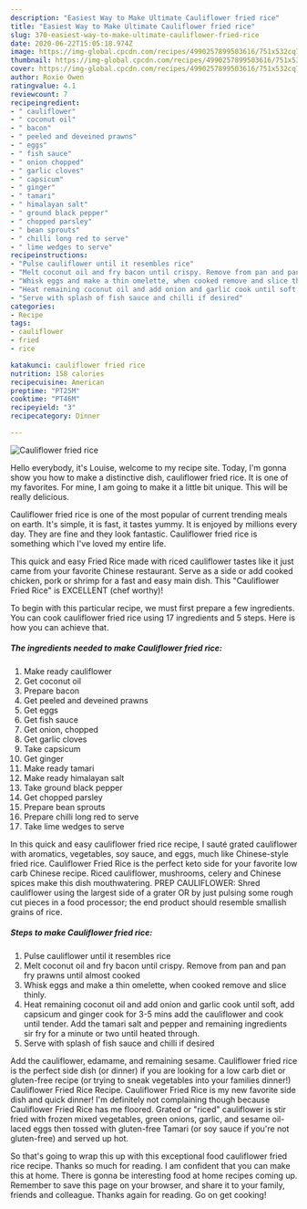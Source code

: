 ```yaml
---
description: "Easiest Way to Make Ultimate Cauliflower fried rice"
title: "Easiest Way to Make Ultimate Cauliflower fried rice"
slug: 370-easiest-way-to-make-ultimate-cauliflower-fried-rice
date: 2020-06-22T15:05:18.974Z
image: https://img-global.cpcdn.com/recipes/4990257899503616/751x532cq70/cauliflower-fried-rice-recipe-main-photo.jpg
thumbnail: https://img-global.cpcdn.com/recipes/4990257899503616/751x532cq70/cauliflower-fried-rice-recipe-main-photo.jpg
cover: https://img-global.cpcdn.com/recipes/4990257899503616/751x532cq70/cauliflower-fried-rice-recipe-main-photo.jpg
author: Roxie Owen
ratingvalue: 4.1
reviewcount: 7
recipeingredient:
- " cauliflower"
- " coconut oil"
- " bacon"
- " peeled and deveined prawns"
- " eggs"
- " fish sauce"
- " onion chopped"
- " garlic cloves"
- " capsicum"
- " ginger"
- " tamari"
- " himalayan salt"
- " ground black pepper"
- " chopped parsley"
- " bean sprouts"
- " chilli long red to serve"
- " lime wedges to serve"
recipeinstructions:
- "Pulse cauliflower until it resembles rice"
- "Melt coconut oil and fry bacon until crispy. Remove from pan and pan fry prawns until almost cooked"
- "Whisk eggs and make a thin omelette, when cooked remove and slice thinly."
- "Heat remaining coconut oil and add onion and garlic cook until soft, add capsicum and ginger cook for 3-5 mins add the cauliflower and cook until tender.  Add the tamari salt and pepper and remaining ingredients sir fry for a minute or two until heated through."
- "Serve with splash of fish sauce and chilli if desired"
categories:
- Recipe
tags:
- cauliflower
- fried
- rice

katakunci: cauliflower fried rice 
nutrition: 158 calories
recipecuisine: American
preptime: "PT25M"
cooktime: "PT46M"
recipeyield: "3"
recipecategory: Dinner

---
```



![Cauliflower fried rice](https://img-global.cpcdn.com/recipes/4990257899503616/751x532cq70/cauliflower-fried-rice-recipe-main-photo.jpg)

Hello everybody, it's Louise, welcome to my recipe site. Today, I'm gonna show you how to make a distinctive dish, cauliflower fried rice. It is one of my favorites. For mine, I am going to make it a little bit unique. This will be really delicious.

Cauliflower fried rice is one of the most popular of current trending meals on earth. It's simple, it is fast, it tastes yummy. It is enjoyed by millions every day. They are fine and they look fantastic. Cauliflower fried rice is something which I've loved my entire life.

This quick and easy Fried Rice made with riced cauliflower tastes like it just came from your favorite Chinese restaurant. Serve as a side or add cooked chicken, pork or shrimp for a fast and easy main dish. This &#34;Cauliflower Fried Rice&#34; is EXCELLENT (chef worthy)!


To begin with this particular recipe, we must first prepare a few ingredients. You can cook cauliflower fried rice using 17 ingredients and 5 steps. Here is how you can achieve that.

<!--inarticleads1-->

##### The ingredients needed to make Cauliflower fried rice:

1. Make ready  cauliflower
1. Get  coconut oil
1. Prepare  bacon
1. Get  peeled and deveined prawns
1. Get  eggs
1. Get  fish sauce
1. Get  onion, chopped
1. Get  garlic cloves
1. Take  capsicum
1. Get  ginger
1. Make ready  tamari
1. Make ready  himalayan salt
1. Take  ground black pepper
1. Get  chopped parsley
1. Prepare  bean sprouts
1. Prepare  chilli long red to serve
1. Take  lime wedges to serve


In this quick and easy cauliflower fried rice recipe, I sauté grated cauliflower with aromatics, vegetables, soy sauce, and eggs, much like Chinese-style fried rice. Cauliflower Fried Rice is the perfect keto side for your favorite low carb Chinese recipe. Riced cauliflower, mushrooms, celery and Chinese spices make this dish mouthwatering. PREP CAULIFLOWER: Shred cauliflower using the largest side of a grater OR by just pulsing some rough cut pieces in a food processor; the end product should resemble smallish grains of rice. 

<!--inarticleads2-->

##### Steps to make Cauliflower fried rice:

1. Pulse cauliflower until it resembles rice
1. Melt coconut oil and fry bacon until crispy. Remove from pan and pan fry prawns until almost cooked
1. Whisk eggs and make a thin omelette, when cooked remove and slice thinly.
1. Heat remaining coconut oil and add onion and garlic cook until soft, add capsicum and ginger cook for 3-5 mins add the cauliflower and cook until tender.  Add the tamari salt and pepper and remaining ingredients sir fry for a minute or two until heated through.
1. Serve with splash of fish sauce and chilli if desired


Add the cauliflower, edamame, and remaining sesame. Cauliflower fried rice is the perfect side dish (or dinner) if you are looking for a low carb diet or gluten-free recipe (or trying to sneak vegetables into your families dinner!) Cauliflower Fried Rice Recipe. Cauliflower Fried Rice is my new favorite side dish and quick dinner! I&#39;m definitely not complaining though because Cauliflower Fried Rice has me floored. Grated or &#34;riced&#34; cauliflower is stir fried with frozen mixed vegetables, green onions, garlic, and sesame oil-laced eggs then tossed with gluten-free Tamari (or soy sauce if you&#39;re not gluten-free) and served up hot. 

So that's going to wrap this up with this exceptional food cauliflower fried rice recipe. Thanks so much for reading. I am confident that you can make this at home. There is gonna be interesting food at home recipes coming up. Remember to save this page on your browser, and share it to your family, friends and colleague. Thanks again for reading. Go on get cooking!
